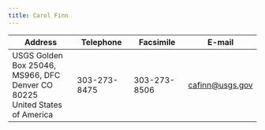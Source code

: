 ```yaml
---
title: Carol Finn
---
```


| Address | Telephone | Facsimile | E-mail |
|---------------------------|-----------|-----------|--------|
|USGS Golden <br> Box 25046, MS966, DFC <br> Denver CO 80225 <br> United States of America |303-273-8475|	303-273-8506|	cafinn@usgs.gov|
